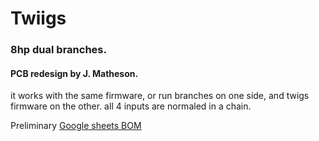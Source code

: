 
# Twiigs 

### 8hp dual branches.

#### PCB redesign by J. Matheson. 

it works with the same firmware, or run branches on one side, and twigs firmware on the other. all 4 inputs are normaled in a chain.

Preliminary
[Google sheets BOM](https://docs.google.com/spreadsheets/d/1JGUupowo2NgiNVYJbO-taDfZpJ7LFIUUvPUNU3bPbuE/edit#gid=1149505224)
